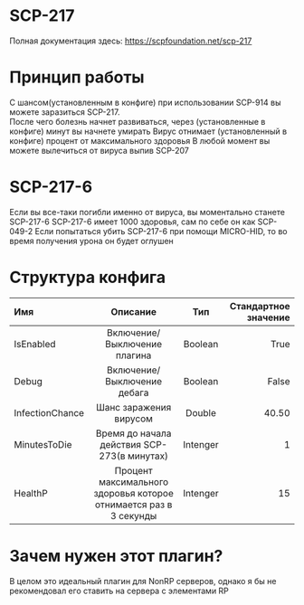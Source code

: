 # SCP-217
Полная документация здесь: https://scpfoundation.net/scp-217
# Принцип работы
С шансом(установленным в конфиге) при использовании SCP-914 вы можете заразиться SCP-217.  
После чего болезнь начнет развиваться, через (установленные в конфиге) минут вы начнете умирать
Вирус отнимает (установленный в конфиге) процент от максимального здоровья
В любой момент вы можете вылечиться от вируса выпив SCP-207
# SCP-217-6
Если вы все-таки погибли именно от вируса, вы моментально станете SCP-217-6 
SCP-217-6 имеет 1000 здоровья, сам по себе он как SCP-049-2
Если попытаться убить SCP-217-6 при помощи MICRO-HID, то во время получения урона он будет оглушен
# Структура конфига
| Имя  | Описание  | Тип | Стандартное значение 
|:-------------   |:---------------:|:-------------:| -------------:
| IsEnabled       |  Включение/Выключение плагина   | Boolean       | True
| Debug           |  Включение/Выключение дебага     | Boolean       | False
| InfectionChance |  Шанс заражения вирусом         | Double        | 40.50
| MinutesToDie    |  Время до начала действия SCP-273(в минутах) | Intenger | 1
| HealthP         |  Процент максимального здоровья которое отнимается раз в 3 секунды | Intenger | 15
# Зачем нужен этот плагин?
В целом это идеальный плагин для NonRP серверов, однако я бы не рекомендовал его ставить на сервера с элементами RP
